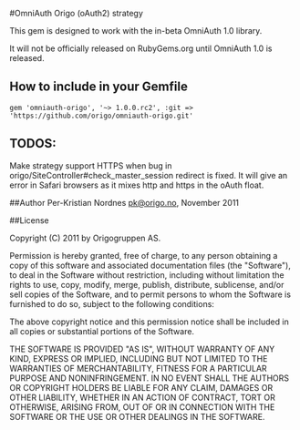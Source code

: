 #OmniAuth Origo (oAuth2) strategy

This gem is designed to work with the in-beta OmniAuth 1.0 library.

It will not be officially released on RubyGems.org until OmniAuth 1.0 is released.

## How to include in your Gemfile

```
gem 'omniauth-origo', '~> 1.0.0.rc2', :git => 'https://github.com/origo/omniauth-origo.git'

```

## TODOS:
Make strategy support HTTPS when bug in origo/SiteController#check_master_session redirect is fixed.
It will give an error in Safari browsers as it mixes http and https in the oAuth float.

##Author
Per-Kristian Nordnes <pk@origo.no>, November 2011

##License

Copyright (C) 2011 by Origogruppen AS.

Permission is hereby granted, free of charge, to any person obtaining a copy of this software and associated documentation files (the "Software"), to deal in the Software without restriction, including without limitation the rights to use, copy, modify, merge, publish, distribute, sublicense, and/or sell copies of the Software, and to permit persons to whom the Software is furnished to do so, subject to the following conditions:

The above copyright notice and this permission notice shall be included in all copies or substantial portions of the Software.

THE SOFTWARE IS PROVIDED "AS IS", WITHOUT WARRANTY OF ANY KIND, EXPRESS OR IMPLIED, INCLUDING BUT NOT LIMITED TO THE WARRANTIES OF MERCHANTABILITY, FITNESS FOR A PARTICULAR PURPOSE AND NONINFRINGEMENT. IN NO EVENT SHALL THE AUTHORS OR COPYRIGHT HOLDERS BE LIABLE FOR ANY CLAIM, DAMAGES OR OTHER LIABILITY, WHETHER IN AN ACTION OF CONTRACT, TORT OR OTHERWISE, ARISING FROM, OUT OF OR IN CONNECTION WITH THE SOFTWARE OR THE USE OR OTHER DEALINGS IN THE SOFTWARE.
